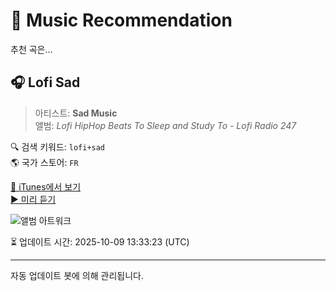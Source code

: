 
# 🎵 Music Recommendation

추천 곡은...

## 🎧 Lofi Sad  
> 아티스트: **Sad Music**  
> 앨범: _Lofi HipHop Beats To Sleep and Study To - Lofi Radio 247_  

🔍 검색 키워드: `lofi+sad`  
🌎 국가 스토어: `FR`

[🔗 iTunes에서 보기](https://music.apple.com/fr/album/lofi-sad/1596058086?i=1596058106&uo=4)  
[▶️ 미리 듣기](https://audio-ssl.itunes.apple.com/itunes-assets/AudioPreview116/v4/f8/ec/cb/f8eccb28-dc01-1581-0aab-bc75093bbcf9/mzaf_18342706384585507100.plus.aac.p.m4a)

![앨범 아트워크](https://is1-ssl.mzstatic.com/image/thumb/Music116/v4/77/35/a4/7735a4e8-0e03-600d-a175-d1a82b19a979/24343.jpg/100x100bb.jpg)

⏳ 업데이트 시간: 2025-10-09 13:33:23 (UTC)

---
자동 업데이트 봇에 의해 관리됩니다.
